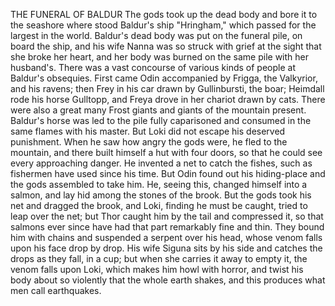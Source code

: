 THE FUNERAL OF BALDUR
  The gods took up the dead body and bore it to the seashore where
  stood Baldur's ship "Hringham," which passed for the largest in the
  world. Baldur's dead body was put on the funeral pile, on board the
  ship, and his wife Nanna was so struck with grief at the sight that
  she broke her heart, and her body was burned on the same pile with her
  husband's. There was a vast concourse of various kinds of people at
  Baldur's obsequies. First came Odin accompanied by Frigga, the
  Valkyrior, and his ravens; then Frey in his car drawn by Gullinbursti,
  the boar; Heimdall rode his horse Gulltopp, and Freya drove in her
  chariot drawn by cats. There were also a great many Frost giants and
  giants of the mountain present. Baldur's horse was led to the pile
  fully caparisoned and consumed in the same flames with his master.
  But Loki did not escape his deserved punishment. When he saw how
  angry the gods were, he fled to the mountain, and there built
  himself a hut with four doors, so that he could see every
  approaching danger. He invented a net to catch the fishes, such as
  fishermen have used since his time. But Odin found out his
  hiding-place and the gods assembled to take him. He, seeing this,
  changed himself into a salmon, and lay hid among the stones of the
  brook. But the gods took his net and dragged the brook, and Loki,
  finding he must be caught, tried to leap over the net; but Thor caught
  him by the tail and compressed it, so that salmons ever since have had
  that part remarkably fine and thin. They bound him with chains and
  suspended a serpent over his head, whose venom falls upon his face
  drop by drop. His wife Siguna sits by his side and catches the drops
  as they fall, in a cup; but when she carries it away to empty it,
  the venom falls upon Loki, which makes him howl with horror, and twist
  his body about so violently that the whole earth shakes, and this
  produces what men call earthquakes.